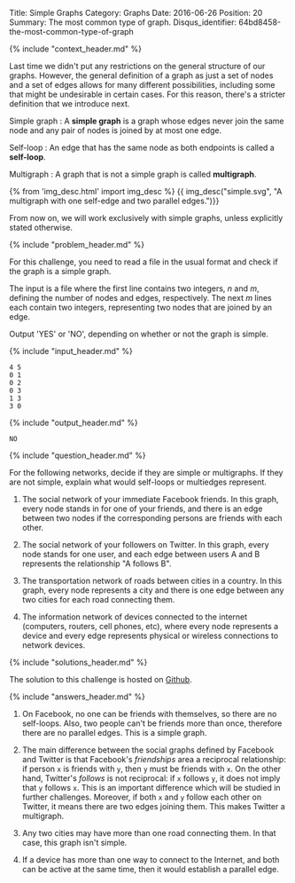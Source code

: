 Title: Simple Graphs
Category: Graphs
Date: 2016-06-26
Position: 20
Summary: The most common type of graph.
Disqus_identifier: 64bd8458-the-most-common-type-of-graph

{% include "context_header.md" %}

Last time we didn't put any restrictions on the general structure of our
graphs. However, the general definition of a graph as just a set of nodes
and a set of edges allows for many different possibilities, including some
that might be undesirable in certain cases. For this reason, there's a
stricter definition that we introduce next.

Simple graph
: A **simple graph** is a graph whose edges never join the same node and any
pair of nodes is joined by at most one edge.

Self-loop
: An edge that has the same node as both endpoints is called a **self-loop**.

Multigraph
: A graph that is not a simple graph is called **multigraph**.

{% from 'img_desc.html' import img_desc %}
{{ img_desc("simple.svg",
            "A multigraph with one self-edge and two parallel edges.")}}

From now on, we will work exclusively with simple graphs, unless explicitly
stated otherwise.

{% include "problem_header.md" %}

For this challenge, you need to read a file in the usual format and check
if the graph is a simple graph.

The input is a file where the first line contains two integers, $n$ and
$m$, defining the number of nodes and edges, respectively. The next $m$
lines each contain two integers, representing two nodes that are joined by
an edge.

Output 'YES' or 'NO', depending on whether or not the graph is simple.

{% include "input_header.md" %}

```
4 5
0 1
0 2
0 3
1 3
3 0

```

{% include "output_header.md" %}

```
NO
```

{% include "question_header.md" %}

For the following networks, decide if they are simple or multigraphs. If
they are not simple, explain what would self-loops or multiedges represent.

1. The social network of your immediate Facebook friends. In this graph,
  every node stands in for one of your friends, and there is an edge
  between two nodes if the corresponding persons are friends with each
  other.

2. The social network of your followers on Twitter. In this graph, every
  node stands for one user, and each edge between users A and B represents
  the relationship "A follows B".

3. The transportation network of roads between cities in a country. In this
  graph, every node represents a city and there is one edge between any two
  cities for each road connecting them.

4. The information network of devices connected to the internet (computers,
  routers, cell phones, etc), where every node represents a device and
  every edge represents physical or wireless connections to network
  devices.


{% include "solutions_header.md" %}

The solution to this challenge is hosted on
[Github](https://github.com/leotrs/erdos/blob/master/solutions/graphs/simple.py).


{% include "answers_header.md" %}

1. On Facebook, no one can be friends with themselves, so there are no
   self-loops. Also, two people can't be friends more than once, therefore
   there are no parallel edges. This is a simple graph.

2. The main difference between the social graphs defined by Facebook and
   Twitter is that Facebook's *friendships* area a reciprocal relationship:
   if person `x` is friends with `y`, then `y` must be friends with `x`. On
   the other hand, Twitter's *follows* is not reciprocal: if `x` follows
   `y`, it does not imply that `y` follows `x`. This is an important
   difference which will be studied in further challenges. Moreover, if
   both `x` and `y` follow each other on Twitter, it means there are two
   edges joining them. This makes Twitter a multigraph.

3. Any two cities may have more than one road connecting them. In that
   case, this graph isn't simple.

4. If a device has more than one way to connect to the Internet, and both
   can be active at the same time, then it would establish a parallel edge.
